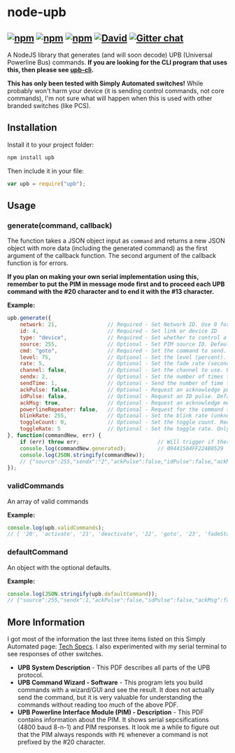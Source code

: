 node-upb
========
[![npm](http://img.shields.io/npm/v/upb.svg?style=flat-square)](https://www.npmjs.org/package/upb) [![npm](http://img.shields.io/npm/dm/upb.svg?style=flat-square)](https://www.npmjs.org/package/upb) [![npm](http://img.shields.io/npm/l/upb.svg?style=flat-square)](https://github.com/DaAwesomeP/node-upb/blob/master/LICENSE) [![David](https://img.shields.io/david/DaAwesomeP/node-upb.svg?style=flat-square)](https://david-dm.org/DaAwesomeP/node-upb) [![Gitter chat](https://badges.gitter.im/DaAwesomeP/node-upb.png?style=flat-square)](https://gitter.im/DaAwesomeP/node-upb)
---

A NodeJS library that generates (and will soon decode) UPB (Universal Powerline Bus) commands. **If you are looking for the CLI program that uses this, then please see [upb-cli](https://github.com/DaAwesomeP/upb-cli/).**

**This has only been tested with Simply Automated switches!** While probably won't harm your device (it is sending control commands, not core commands), I'm not sure what will happen when this is used with other branded switches (like PCS).

## Installation
Install it to your project folder:
```bash
npm install upb
```
Then include it in your file:
```javascript
var upb = require("upb");
```

## Usage

### generate(command, callback)
The function takes a JSON object input as `command` and returns a new JSON object with more data (including the generated command) as the first argument of the callback function. The second argument of the callback function is for errors.

**If you plan on making your own serial implementation using this, remember to put the PIM in message mode first and to proceed each UPB command with the #20 character and to end it with the #13 character.**

**Example:**
```javascript
upb.generate({
	network: 21, 				// Required - Set Network ID. Use 0 for the global network (controls all devices)
	id: 4,						// Required - Set link or device ID
	type: "device",				// Required - Set whether to control a link or device
	source: 255,				// Optional - Set PIM source ID. Defaults to 255, which is almost always fine.
	cmd: "goto",				// Required - Set the command to send. You may also use the command numbers associated with those commands.
	level: 75,					// Optional - Set the level (percent). Accepts values 0 through 100. Required with goto and fade start. Only applies to goto, fadeStart, fadeStop, and toggle. Otherwise this will be ignored.
	rate: 5,					// Optional - Set the fade rate (seconds). Use false for instant on. Only applies to goto, fadeStart, and toggle. Otherwise  this will be ignored. Defaults to device settings.
	channel: false, 			// Optional - Set the channel to use. Use false for default. Only applies to goto, fadeStart, blink, and toggle. Otherwise this will be ignored. Only works on some devices. Defaults to off (command not sent).
	sendx: 2,					// Optional - Set the number of times to send the command. Accepts numbers 1 through 4. Defaults to 1.
	sendTime: 1,				// Optional - Send the number of time this command is sent out of the total (sendx). NOTE: THE PIM WILL AUTOMATICALLY SEND THE CORRECT NUMBER OF COMMANDS! So, this is only useful for display commands and not sending them. Accepts numbers 1 through 4. Cannot be greater than sendx. Defaults to 1.
	ackPulse: false,			// Optional - Request an acknowledge pulse. Defaults to false.
	idPulse: false, 			// Optional - Request an ID pulse. Defaults to false.
	ackMsg: true,  				// Optional - Request an acknowledge message. Defaults to false.
	powerlineRepeater: false,	// Optional - Request for the command to go through a powerline repeater. Set or numbers 1, 2, 4, or false. Defaults to false.
	blinkRate: 255,				// Optional - Set the blink rate (unknown unit). USE CAUTION WITH LOW NUMBERS! I'm not sure what unit this is in. Accepts values 1 through 255. Required for blink. Only applies to blink. Otherwise this will be ignored.
	toggleCount: 0,				// Optional - Set the toggle count. Required for toggle. Only applies to toggle. Otherwise this will be ignored.
	toggleRate: 5				// Optional - Set the toggle rate. Only applies to toggle. Otherwise this will be ignored. Defaults to 0.5.
}, function(commandNew, err) {
	if (err) throw err;							// Will trigger if there is an error in the supplied data
	console.log(commandNew.generated);			// 09441504FF224B0529
	console.log(JSON.stringify(commandNew));
	// {"source":255,"sendx":"2","ackPulse":false,"idPulse":false,"ackMsg":true,"powerlineRepeater":false,"sendTime":1,"network":"21","id":"4","type":"device","cmd":"goto","level":"75","rate":"5","ctrlWord":{"byte1":0,"byte2":9,"byte3":4,"byte4":4},"words":9,"hex":{"network":"15","id":"4","source":"ff","msg":"22","level":"4b","rate":"5","ctrlWord":{"byte1":"0","byte2":"9","byte3":"4","byte4":"4","fullByte1":"09","fullByte2":"44"}},"msg":22,"generated":"09441504FF224B0529","checksum":"29"}
});
```

### validCommands
An array of valid commands

**Example:**
```javascript
console.log(upb.validCommands);
// [ '20', 'activate', '21', 'deactivate', '22', 'goto', '23', 'fadeStart', '24', 'fadeStop', '25', 'blink', '27', 'toggle' ]
```
### defaultCommand
An object with the optional defaults.

**Example:**
```javascript
console.log(JSON.stringify(upb.defaultCommand));
// {"source":255,"sendx":1,"ackPulse":false,"idPulse":false,"ackMsg":false,"powerlineRepeater":false,"sendTime":1}
```

## More Information

I got most of the information the last three items listed on this Simply Automated page: [Tech Specs](http://www.simply-automated.com/tech_specs/). I also experimented with my serial terminal to see responses of other switches.
 - **UPB System Description** - This PDF describes all parts of the UPB protocol.
 - **UPB Command Wizard - Software** - This program lets you build commands with a wizard/GUI and see the result. It does not actually send the command, but it is very valuable for understanding the commands without reading too much of the above PDF.
 - **UPB Powerline Interface Module (PIM) - Description** - This PDF contains information about the PIM. It shows serial sepcsifications (4800 baud 8-n-1) and PIM responses. It look me a while to figure out that the PIM always responds with `PE` whenever a command is not prefixed by the #20 character.

